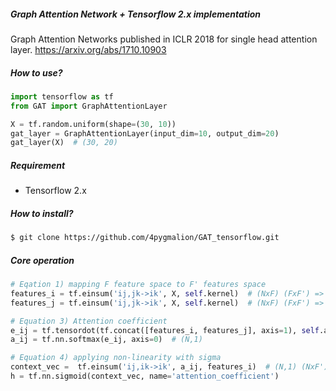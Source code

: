 ##### Graph Attention Network + Tensorflow 2.x implementation
Graph Attention Networks published in ICLR 2018
for single head attention layer.
https://arxiv.org/abs/1710.10903
<br>


##### How to use?
```python 3
import tensorflow as tf
from GAT import GraphAttentionLayer

X = tf.random.uniform(shape=(30, 10))
gat_layer = GraphAttentionLayer(input_dim=10, output_dim=20) 
gat_layer(X)  # (30, 20)
```


##### Requirement
- Tensorflow 2.x 

##### How to install?
```bash
$ git clone https://github.com/4pygmalion/GAT_tensorflow.git
```

##### Core operation

```python 3
# Eqation 1) mapping F feature space to F' features space
features_i = tf.einsum('ij,jk->ik', X, self.kernel)  # (NxF) (FxF') => WH_i (NxF')
features_j = tf.einsum('ij,jk->ik', X, self.kernel)  # (NxF) (FxF') => WH_j (NxF')

# Equation 3) Attention coefficient
e_ij = tf.tensordot(tf.concat([features_i, features_j], axis=1), self.a, axes=1)
a_ij = tf.nn.softmax(e_ij, axis=0)  # (N,1)

# Equation 4) applying non-linearity with sigma
context_vec =  tf.einsum('ij,ik->ik', a_ij, features_i)  # (N,1) (NxF')
h = tf.nn.sigmoid(context_vec, name='attention_coefficient')
```